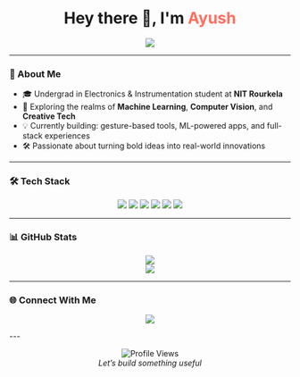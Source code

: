 <h1 align="center">Hey there 👋, I'm <span style="color:#FF6F61">Ayush</span></h1>

<p align="center">
  <img src="https://readme-typing-svg.herokuapp.com?center=true&vCenter=true&width=600&lines=Electronics+%7C+ML+Engineer+in+Making;Crafting+Futuristic+Projects+🛠️;Loves+to+Build+Cool+Stuff+%F0%9F%92%A1;Exploring+the+Tech+Universe+%F0%9F%8C%90" />
</p>

---

### 🌟 About Me

- 🎓 Undergrad in Electronics & Instrumentation student at **NIT Rourkela**
- 🤖 Exploring the realms of **Machine Learning**, **Computer Vision**, and **Creative Tech**
- 💡 Currently building: gesture-based tools, ML-powered apps, and full-stack experiences
- 🛠️ Passionate about turning bold ideas into real-world innovations


---

### 🛠️ Tech Stack

<p align="center">
  <img src="https://img.shields.io/badge/Python-3670A0?style=for-the-badge&logo=python&logoColor=white"/>
  <img src="https://img.shields.io/badge/TensorFlow-FF6F00?style=for-the-badge&logo=tensorflow&logoColor=white"/>
  <img src="https://img.shields.io/badge/OpenCV-27338e?style=for-the-badge&logo=opencv&logoColor=white"/>
  <img src="https://img.shields.io/badge/MediaPipe-FECE2A?style=for-the-badge&logo=google&logoColor=black"/>
  <img src="https://img.shields.io/badge/Django-092E20?style=for-the-badge&logo=django&logoColor=white"/>
  <img src="https://img.shields.io/badge/MySQL-4479A1?style=for-the-badge&logo=mysql&logoColor=white"/>
</p>

---

### 📊 GitHub Stats

<p align="center">
  <img src="https://github-readme-stats.vercel.app/api?username=aksayush2005&show_icons=true&theme=tokyonight"/>
  <br/>
  <img src="https://github-readme-streak-stats.herokuapp.com?user=aksayush2005&theme=tokyonight"/>
</p>

---

### 🌐 Connect With Me

<p align="center">
  <a href="https://www.linkedin.com/in/ayush-kumar-samal-608178340"><img src="https://img.shields.io/badge/-LinkedIn-blue?style=flat-square&logo=Linkedin&logoColor=white"></a> 
 
</p>
---

<p align="center">
  <img src="https://komarev.com/ghpvc/?username=aksayush2005&color=blueviolet" alt="Profile Views"/>
  <br/>
  <i>Let’s build something useful</i>
</p>

